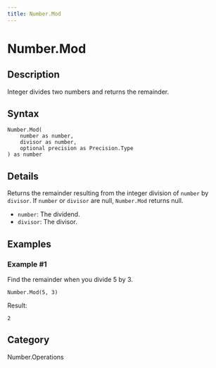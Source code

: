 ```yaml
---
title: Number.Mod
---
```


# Number.Mod


## Description

Integer divides two numbers and returns the remainder.


## Syntax

```powerquery
Number.Mod(
    number as number,
    divisor as number,
    optional precision as Precision.Type
) as number
```


## Details

Returns the remainder resulting from the integer division of <code>number</code> by <code>divisor</code>.    If <code>number</code> or <code>divisor</code> are null, <code>Number.Mod</code> returns null.      <ul>        <li><code>number</code>: The dividend.</li>        <li><code>divisor</code>: The divisor.</li>      </ul>


## Examples

### Example #1 
Find the remainder when you divide 5 by 3.
```powerquery
Number.Mod(5, 3)
```

Result: 
```powerquery
2
```




## Category
Number.Operations

